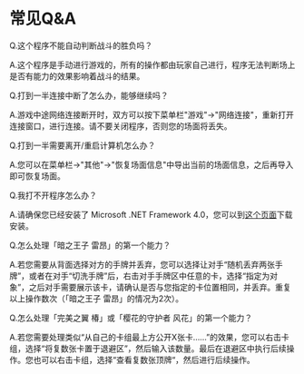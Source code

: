 # 常见Q&A

Q.这个程序不能自动判断战斗的胜负吗？

A.这个程序是手动进行游戏的，所有的操作都由玩家自己进行，程序无法判断场上是否有能力的效果影响着战斗的结果。



Q.打到一半连接中断了怎么办，能够继续吗？

A.游戏中途网络连接断开时，双方可以按下菜单栏"游戏"→"网络连接"，重新打开连接窗口，进行连接。请不要关闭程序，否则您的场面将丢失。



Q.打到一半需要离开/重启计算机怎么办？

A.您可以在菜单栏-&gt;"其他"-&gt;"恢复场面信息"中导出当前的场面信息，之后再导入即可恢复场面。



Q.我打不开程序怎么办？

A.请确保您已经安装了 Microsoft .NET Framework 4.0，您可以到[这个页面](http://www.microsoft.com/zh-cn/download/details.aspx?id=17718)下载安装。



Q.怎么处理「暗之王子 雷昂」的第一个能力？

A.若您需要从背面选择对方的手牌并丢弃，您可以选择让对手“随机丢弃两张手牌”，或者在对手“切洗手牌”后，右击对手手牌区中任意的卡，选择“指定为对象”，之后对手需要展示该卡，请确认是否与您指定的卡位置相同，并丢弃。重复以上操作数次（「暗之王子 雷昂」的情况为2次）。



Q.怎么处理「完美之翼 椿」或「樱花的守护者 风花」的第一个能力？

A.若您需要处理类似“从自己的卡组最上方公开X张卡……”的效果，您可以右击卡组，选择“将复数张卡置于退避区”，然后输入该数量。最后在退避区中执行后续操作。您也可以右击卡组，选择“查看复数张顶牌“，然后进行后续操作。


